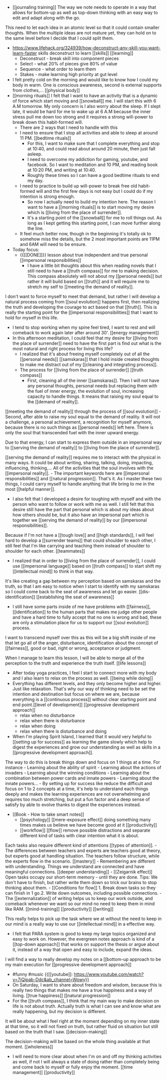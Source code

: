 - [[journaling training]] The way we note needs to operate in a way that allows for bottom-up as well as top-down thinking with an easy way to edit and adapt along with the go.

This need to let each idea in an atomic level so that it could contain smaller thoughts. When the multiple ideas are not mature yet, they can hold on to the same level before I decide that I could split them.
- https://www.lifehack.org/324939/how-deconstruct-any-skill-you-want-learn-faster skills deconstruct to learn [[skills]] [[learning]]
    - Deconstruct - break skill into component pieces
    - Select - what 20% of pieces give 80% of value
    - Sequence - what order to learn them
    - Stakes - make learning high priority at gut level
- I felt pretty cold on the morning and would like to know how I could my body in warm. One is conscious awareness, second is external supports from clothes,... [[physical body]]
- [[morning rituals]] I felt that I want to have an activity that is a dynamic of force which start moving and [[snowball]] me. I will start this with 6 A.M tomorrow. My only concern is I also worry about the sleep. If I slept late, it would be hard for me to wake up at 6 A.M because the inner stress pull me down too strong and it requires a strong will-power to break down this habit-formed will.
    - There are 2 ways that I need to handle with this
    - I need to ensure that I stop all activities and able to sleep at around 11 PM. [[bedtime rituals]]
        - For this, I want to make sure that I complete everything and stop at 10:40, and could read about around 20 minute, then just fall asleep.
        - I need to overcome my addiction for gaming, youtube, and facebook. So I want to meditation and 10 PM, and reading book at 10:20 PM, and writing at 10:40.
        - Roughly these times so I can have a good bedtime rituals to end my day.
    - I need to practice to build up will-power to break free old habit-formed will and the first few days is not easy but I could do if my intention is strong enough.
        - So now I actually need to build my intention here. The reason I want to have a [[morning rituals]] is to start moving my desire which is [[living from the place of surrender]].
        - It's a starting point of the [[snowball]] for me to roll things out. As long as I kept getting this starting point, I can move further along the line.
    - It feel much better now, though in the beginning it's totally ok to somehow miss the details, but the 2 most important points are 11PM and 6AM will need to be ensure.
- Today focus:
    - {{[[DONE]]}} lesson about true independent and true personal [[impersonal responsibilities]]
        - I have a little bit thoughts about this when reading novels that I still need to have a [[truth compass]] for me to making decision. This compass absolutely will not about my [[personal needs]] but rather it will build based on [[truth]] and it will require me to stretch my self to [[meeting the demand of reality]]. 

I don't want to force myself to meet that demand, but rather I will develop a natural process coming from [[soul evolution]] happens first, then realizing the truth and developing the courage to act based on that [[truth]]. This is really the starting point for the [[impersonal responsibilities]] that I want to hold for myself in this life.
- I tend to stop working when my spine feel tired, I want to rest and will comeback to work again later after around 30'. [[energy management]]
- In this afternoon meditation, I could feel that my desire for [[living from the place of surrender]] need to have the first part is find out what is the most natural and right process for living this life?
    - I realized that it's about freeing myself completely out of all the [[personal needs]] [[samskaras]] that I hold inside created thoughts to make me distract out of my [[cleaning and integrating process]]. 
    - The process for [[living from the place of surrender]] [[truth compass]]
        - First, cleaning all of the inner [[samskaras]]. Then I will not have any personal thoughts, personal needs but replacing them with the fuel of inner energy, the evolution of soul, increasing capacity to handle things. It means that raising my soul equal to the [[demand of reality]]. 

[[meeting the demand of reality]] through the process of [[soul evolution]]
        - Second, after able to raise my soul equal to the demand of reality. It will not a challenge, a personal achievement, a recognition for myself anymore, because there is no such things as [[personal needs]] left here. There is only the soul that transcended fuel with the inner upward energy.

Due to that energy, I can start to express them outside in an impersonal way to [[serving the demand of reality]] to [[living from the place of surrender]].

[[serving the demand of reality]] requires me to interact with the physical in many ways. It could be about writing, sharing, talking, doing, impacting, influencing, thinking,... All of the activities that the soul involves with the [[impersonal reality]].
        - The important keywords here are [[impersonal responsibilities]] and [[natural progression]]. That's it. As I master these two things, I could carry myself to handle anything that life bring to me in the most [[helpful manner]].
- I also felt that I developed a desire for toughing with myself and with the person who want to follow or work with me as well. I still felt that this desire still have the part that personal which is about my ideas about how others should  be, but it also have an impersonal part which is together we [[serving the demand of reality]] by our [[impersonal responsibilities]]. 

Because if I'm not have a [[tough love]] and [[high standards]], I will feel hard to develop a [[surrender teams]] that could shoulder to each other, I still feel that I'm like carrying and teaching them instead of shoulder to shoulder for each other. [[teammates]]
- I realized that in order to [[living from the place of surrender]], I could use [[impersonal language]] based on [[truth compass]] to start shift my [[intellectual mind]] to think in that way. 

It's like creating a gap between my perception based on samskaras and the truth, so that I am easy to notice when I start to identify with my samskaras so I could come back to the seat of awareness and let go easier. [[dis-identification]] [[establishing the seat of awareness]]
- I still have some parts inside of me have problems with [[fairness]], [[identification]] to the human parts that makes me judge other people and have a hard time to fully accept that no one is wrong and bad, these are only a stimulation place for us to support our [[soul evolution]] process.

I want to transcend myself over this as this will be a big shift inside of me that let go all of the anger, disturbance, identification about the concept of [[fairness]], good or bad, right or wrong, acceptance or judgment. 

When I manage to learn this lesson, I will be able to merge all of the perception to the truth and experience the truth itself. [[life lessons]]
- After today yoga practices, I feel I start to connect more with my body and I also learn to relax on the process as well. [[being while doing]]
- Everything has different levels, and they only become higher and higher. Just like relaxation. That's why our way of thinking need to be set the intention and destination but focus on where we are, because everything is a [[continuous process]] without clear starting point and end point.[[level of development]] [[progressive development approach]]
    - relax when no disturbance
    - relax when there is disturbance
    - relax when doing
    - relax when there is disturbance and doing
- When I'm playing Spirit Island, I learned that it would very helpful to [[setting up for success]] as learning the game slowly which help to digest the experiences and grow our understanding as well as skills in a [[progressive development approach]]. 

The way to do this is break things down and focus on 1 things at a time. For instance
    - Learning about the ability of spirit
    - Learning about the actions of invaders
    - Learning about the winning conditions
    - Learning about the combination between power cards and innate powers
    - Learning about the innate powers...
    - By setting up for success like reduce the difficult and focus on 1 to 2 concepts at a time, it's help to understand each things deeply and makes the learning experiences are not overwhelming and requires too much stretching, but put a fun factor and a deep sense of satisfy by able to evolve thanks to digest the experiences instead. 
- [[Book - How to take smart notes]]
    - [[psychology]] [[mere-exposure effect]] doing something many times makes us believe we have become good at it [[productivity]]
    - [[workflow]] [[flow]] remove possible distractions and separate different kind of tasks with clear intention what it is about.

Each tasks also require different kind of attentions [[types of attention]]. 
    - The differences between teachers and experts are teachers good at theory, but experts good at handling situation. The teachers follow structure, while the experts flow in the scenario. [[mastery]] 
    - Remembering are different with understanding. Things we understand are connected and have meaningful connections. [[deeper understanding]]
    - [[Zeigarnik effect]] Open tasks occupy our short-term memory - until they are done. Tips: We don't have to finish, but rather write them down so trick our brains to stop thinking about them.
    - [[Conditions for flow]] 1. Break down tasks so they can finish in 1 go.2. Write down outcomes, including possible connections.
    - The [[externalization]] of writing helps us to keep our work outside, and comeback whenever we want so our mind no need to keep them in mind like RAM. [[mind-training]] [[productivity]] [[writing]]

This really helps to pick up the task where we at without the need to keep in our mind is a really way to use our [[intellectual mind]] in a effective way.
- I felt that PARA system is good to keep my large topics organized and easy to work on. However, the evergreen notes approach is kind of a [[top-down approach]] that works on support the thesis or argue about it, instead of a way that open and easy to include, expand the ideas. 

I will find a way to really develop my notes on a [[bottom-up approach to be my main execution for [[progressive development approach]]
- #funny #music {{[[youtube]]: https://www.youtube.com/watch?v=7jQipab-Ddc&ab_channel=Wowy}}
- On Saturday, I want to share about freedom and wisdom, because this is really two things that makes me have a true happiness and a way of living. [[true happiness]] [[natural progression]]
- For the [[truth compass]], I think that my main way to make decision on life is not about truth. Actually truth is what I can see and know what are really happening, but my decision is different. 

It will be about what I feel right at the moment depending on my inner state at that time, so it will not fixed on truth, but rather fluid on situation but still based on the truth that I saw. [[decision-making]] 

The decision-making will be based on the whole thing available at that moment. [[wholeness]] 
- I will need to more clear about when I'm on and off my thinking activities as well, if not I will always a state of doing rather than completely being and come back to myself or fully enjoy the moment. [[time management]] [[productivity]] 
